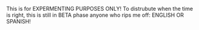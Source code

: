 This is for EXPERMENTING PURPOSES ONLY!
To distrubute when the time is right, this is still in BETA phase
anyone who rips me off: ENGLISH OR SPANISH!
